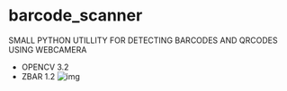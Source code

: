 # barcode_scanner


SMALL PYTHON UTILLITY FOR DETECTING BARCODES AND QRCODES USING WEBCAMERA

- OPENCV 3.2
- ZBAR 1.2
![img](https://www.dropbox.com/s/cc84ftpbe7wgx1n/Screenshot%20from%202017-05-01%2009-14-42.png?dl=0)

